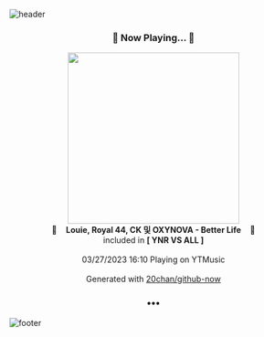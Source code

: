 ![header](https://capsule-render.vercel.app/api?type=wave&height=170&section=header&fontColor=090707&fontAlignX=45&fontAlignY=65&fontSize=100)

<h3 align="center">🎵 Now Playing... 🎵</h3>
<p align="center">
  <a href="https://music.youtube.com/watch?v=851x4fHEsRE">
    <img width="300" src="https://lh3.googleusercontent.com/pS9USJ0e1FVTy6JiwLFheZb0htMkneF2fKNGrQgRyB649POR3o67BQpRqDqplJ-9XQ9gknTa4uoBH_w">
  </a>
  <br>
  🎵&nbsp&nbsp&nbsp <b>Louie, Royal 44, CK 및 OXYNOVA - Better Life</b> &nbsp&nbsp&nbsp🎵
  <br>
  included in <b>[ YNR VS ALL ]</b>
  
  <br />
  <br />
  03/27/2023 16:10 Playing on YTMusic
  <br />
  <br />
  Generated with <a href="https://github.com/20chan/github-now">20chan/github-now</a>
</p>

<h3 align="center">•••</h3>

![footer](https://capsule-render.vercel.app/api?type=wave&height=150&section=footer)
